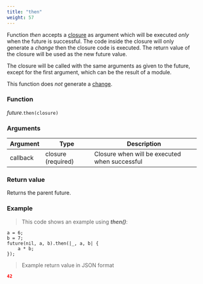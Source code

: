 ```yaml
---
title: "then"
weight: 57
---
```


Function *then* accepts a [closure](../../closure) as argument which
will be executed *only* when the future is successful. The code inside the closure
will only generate a *change* then the closure code is executed. The return value of the
closure will be used as the new future value.

The closure will be called with the same arguments as given to the future, except for the first argument, which can be the result of a module.

This function does *not* generate a [change](../../../overview/changes).

### Function

*future*.`then(closure)`

### Arguments

Argument | Type | Description
-------- | ---- | -----------
callback | closure (required) | Closure when will be executed when successful

### Return value

Returns the parent future.

### Example

> This code shows an example using ***then()***:

```thingsdb,json_response
a = 6;
b = 7;
future(nil, a, b).then(|_, a, b| {
    a * b;
});
```

> Example return value in JSON format

```json
42
```

